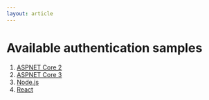 ```yaml
---
layout: article
---
```


# Available authentication samples

1. [ASPNET Core 2](/authentication/aspnetcore)
2. [ASPNET Core 3](/authentication/aspnetcore-v3)
3. [Node.js](/authentication/nodejs)
4. [React](/authentication/reactjs)